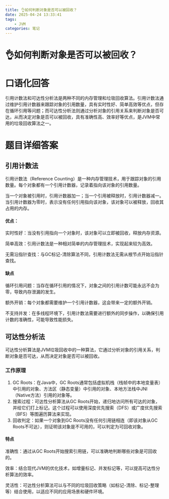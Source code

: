 ```yaml
---
title: 👌如何判断对象是否可以被回收？
date: 2025-04-24 13:33:41
tags:
	- JVM
categories: 笔记
--- 
```

# 👌如何判断对象是否可以被回收？

# 口语化回答
引用计数法和可达性分析法是两种不同的内存管理和垃圾回收算法。引用计数法通过维护引用计数器来跟踪对象的引用数量，具有实时性好、简单高效等优点，但存在循环引用等问题；而可达性分析法则通过分析对象的引用关系来判断对象是否可达，从而决定对象是否可以被回收，具有准确性高、效率好等优点，是JVM中常用的垃圾回收算法之一。

# 题目详细答案
## 引用计数法
引用计数法（Reference Counting）是一种内存管理技术，用于跟踪对象的引用数量。每个对象都有一个引用计数器，记录着指向该对象的引用数量。

当一个对象被引用时，引用计数器加一；当一个引用被释放时，引用计数器减一。当引用计数器为零时，表示没有任何引用指向该对象，该对象可以被释放，回收其占用的内存。

#### 优点：
实时性好：当没有引用指向一个对象时，该对象可以立即被回收，释放内存资源。

简单高效：引用计数法是一种相对简单的内存管理技术，实现起来较为高效。

无需沿指针查找：与GC标记-清除算法不同，引用计数法无需从根节点开始沿指针查找。

#### 缺点
循环引用问题：当存在循环引用的情况下，对象之间的引用计数可能永远不会为零，导致内存泄漏的发生。

额外开销：每个对象都需要维护一个引用计数器，这会带来一定的额外开销。

不支持并发：在多线程环境下，引用计数法需要进行额外的同步操作，以确保引用计数的准确性，可能导致性能损失。

## 可达性分析法
可达性分析算法是JVM垃圾回收中的一种算法，它通过分析对象的引用关系，判断对象是否可达，从而决定对象是否可以被回收。

### 工作原理
1. GC Roots：在Java中，GC Roots通常包括虚拟机栈（栈帧中的本地变量表）中引用的对象、方法区（静态变量）中引用的对象、本地方法栈中JNI（Native方法）引用的对象等。
2. 搜索过程：可达性分析算法从GC Roots开始，递归地访问所有可达的对象，并给它们打上标记。这个过程可以使用深度优先搜索（DFS）或广度优先搜索（BFS）等图遍历算法来实现。
3. 回收判定：如果一个对象到GC Roots没有任何引用链相连（即该对象从GC Roots不可达），则证明该对象是不可用的，可以判定为可回收对象。

#### 特点
准确性：通过从GC Roots开始搜索引用链，可以准确地判断哪些对象是可回收的。

效率：结合现代JVM的优化技术，如增量标记、并发标记等，可以提高可达性分析算法的效率。

灵活性：可达性分析算法可以与不同的垃圾回收策略（如标记-清除、标记-整理等）结合使用，以适应不同的应用场景和硬件环境。